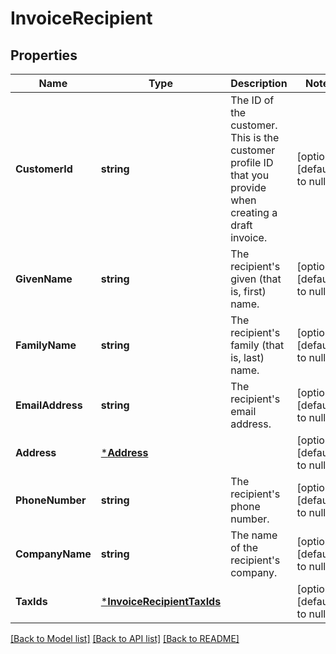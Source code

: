 # InvoiceRecipient

## Properties
Name | Type | Description | Notes
------------ | ------------- | ------------- | -------------
**CustomerId** | **string** | The ID of the customer. This is the customer profile ID that  you provide when creating a draft invoice. | [optional] [default to null]
**GivenName** | **string** | The recipient&#x27;s given (that is, first) name. | [optional] [default to null]
**FamilyName** | **string** | The recipient&#x27;s family (that is, last) name. | [optional] [default to null]
**EmailAddress** | **string** | The recipient&#x27;s email address. | [optional] [default to null]
**Address** | [***Address**](Address.md) |  | [optional] [default to null]
**PhoneNumber** | **string** | The recipient&#x27;s phone number. | [optional] [default to null]
**CompanyName** | **string** | The name of the recipient&#x27;s company. | [optional] [default to null]
**TaxIds** | [***InvoiceRecipientTaxIds**](InvoiceRecipientTaxIds.md) |  | [optional] [default to null]

[[Back to Model list]](../README.md#documentation-for-models) [[Back to API list]](../README.md#documentation-for-api-endpoints) [[Back to README]](../README.md)

